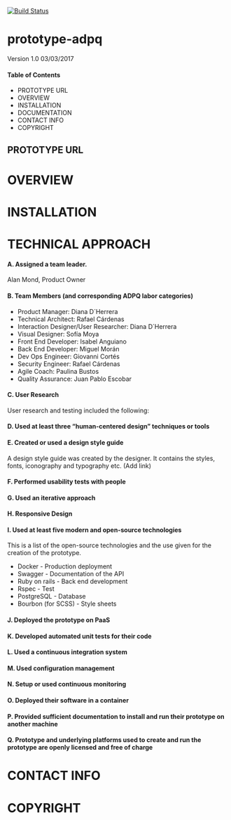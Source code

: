[![Build Status](https://travis-ci.org/shapeable/prototype-web.svg?branch=master)](https://travis-ci.org/shapeable/prototype-web)

# prototype-adpq
Version 1.0 03/03/2017

#### Table of Contents
- PROTOTYPE URL
- OVERVIEW
- INSTALLATION
- DOCUMENTATION
- CONTACT INFO
- COPYRIGHT

## PROTOTYPE URL

# OVERVIEW

# INSTALLATION

# TECHNICAL APPROACH

#### A. Assigned a team leader.
Alan Mond, Product Owner

#### B. Team Members (and corresponding ADPQ labor categories)
+ Product Manager: Diana D´Herrera
+ Technical Architect: Rafael Cárdenas
+ Interaction Designer/User Researcher: Diana D´Herrera
+ Visual Designer: Sofía Moya
+ Front End Developer: Isabel Anguiano 
+ Back End Developer: Miguel Morán
+ Dev Ops Engineer: Giovanni Cortés
+ Security Engineer: Rafael Cárdenas
+ Agile Coach: Paulina Bustos
+ Quality Assurance: Juan Pablo Escobar

#### C. User Research

User research and testing included the following:


#### D. Used at least three “human-centered design” techniques or tools

#### E. Created or used a design style guide

A design style guide was created by the designer. It contains the styles, fonts, iconography and typography etc. (Add link)

#### F. Performed usability tests with people

#### G. Used an iterative approach

#### H. Responsive Design

#### I. Used at least five modern and open-source technologies

This is a list of the open-source technologies and the use given for the creation of the prototype.
+ Docker - Production deployment
+ Swagger - Documentation of the API
+ Ruby on rails - Back end development
+ Rspec - Test
+ PostgreSQL - Database
+ Bourbon (for SCSS) - Style sheets


#### J. Deployed the prototype on PaaS

#### K. Developed automated unit tests for their code

#### L. Used a continuous integration system

#### M. Used configuration management

#### N. Setup or used continuous monitoring

#### O. Deployed their software in a container

#### P. Provided sufficient documentation to install and run their prototype on another machine

#### Q. Prototype and underlying platforms used to create and run the prototype are openly licensed and free of charge

# CONTACT INFO

# COPYRIGHT

